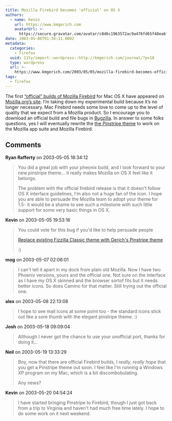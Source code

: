 ```yaml
---
title: Mozilla Firebird becomes 'official' on OS X
authors:
  - name: Kevin
    url: https://www.kmgerich.com
    avatarUrl: >-
      https://secure.gravatar.com/avatar/c8d6c1963572ac9a476fd65f48ea6f3a1741d7ed3b6520563cf90cb984419f86?s=96&d=mm&r=g
date: 2003-05-06T01:34:11.000Z
metadata:
  categories:
    - Firefox
  uuid: 11ty/import::wordpress::http://kmgerich.com/journal/?p=18
  type: wordpress
  url: >-
    https://www.kmgerich.com/2003/05/05/mozilla-firebird-becomes-official-on-os-x/
tags:
  - firefox
---
```

The first [“official” builds of Mozilla Firebird](http://www.mozillazine.org/weblogs/asa/archives/003196.html) for Mac OS X have appeared on [Mozilla.org’s site](http://komodo.mozilla.org/pub/phoenix/nightly/latest-trunk/). I’m taking down my experimental build because it’s no longer necessary. Mac Firebird needs some love to come up to the level of quality that we expect from a Mozilla product. So I encourage you to download an official build and file bugs in [Bugzilla](http://bugzilla.mozilla.org). In answer to some folks questions, yes I will eventually rewrite the [the Pinstripe theme](http://kmgerich.com/pinstripe/pinstripe.html) to work on the Mozilla app suite and Mozilla Firebird.

## Comments

**Ryan Rafferty** on 2003-05-05 18:34:12
> You did a great job with your pheonix build, and I look forward to your new pinstripe theme... it really makes Mozilla on OS X feel like it belongs.
> 
> The problem with the official firebird release is that it doesn't follow OS X interface guidelines, I'm also not a huge fan of the icon. I hope you are able to persuade the Mozilla team to adopt your theme for 1.5- it would be a shame to see such a milestone with such little support for some very basic things in OS X.

**Kevin** on 2003-05-05 19:53:16
> You could vote for this bug if you'd like to help persuade people
> 
> <a href="http://bugzilla.mozilla.org/show_bug.cgi?id=193052" rel="nofollow ugc">Replace existing Fizzilla Classic theme with Gerich's Pinstripe theme</a>
> 
> :)

**mog** on 2003-05-07 02:06:01
> I can't tell it apart in my dock from plain old Mozilla. Now I have two Phoenix versions, yours and the official one. Not sure on the interface as I have my OS X skinned and the browser sortof fits but it needs better icons. So does Camino for that matter. Still trying out the official one.

**alex** on 2003-05-08 22:13:08
> I hope to see mail icons at some point too - the standard icons stick out like a sore thumb with the elegant pinstripe theme. :)

**Josh** on 2003-05-18 09:09:04
> Although I never got the chance to use your unofficial port, thanks for doing it...

**Neil** on 2003-05-19 13:33:29
> Boy, now that there are official Firebird builds, I <em>really, really hope</em> that you get a Pinstripe theme out soon. I feel like I'm running a Windows XP program on my Mac, which is a bit discombobulating.
> 
> Any news?

**Kevin** on 2003-05-20 04:54:24
> I have started bringing Pinstripe to Firebird, though I just got back from a trip to Virginia and haven't had much free time lately. I hope to do some work on it next weekend.
> 
